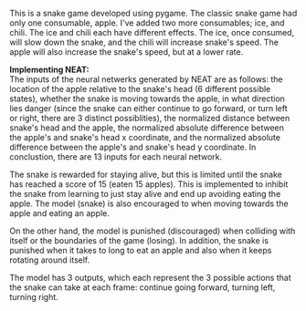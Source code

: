 This is a snake game developed using pygame. The classic snake game had only one consumable, apple. I've added two more consumables; ice, and chili.
The ice and chili each have different effects. The ice, once consumed, will slow down the snake, and the chili will increase snake's speed.
The apple will also increase the snake's speed, but at a lower rate.  

**Implementing NEAT:**  
The inputs of the neural netwerks generated by NEAT are as follows: the location of the apple relative to the snake's head (6 different possible states), whether the snake is moving towards the apple, in what direction lies danger (since the snake can either continue to go forward, or turn left or right, there are 3 distinct possiblities), the normalized distance between snake's head and the apple, the normalized absolute difference between the apple's and snake's head x coordinate, and the normalized absolute difference between the apple's and snake's head y coordinate. In conclustion, there are 13 inputs for each neural network.  

The snake is rewarded for staying alive, but this is limited until the snake has reached a score of 15 (eaten 15 apples). This is implemented to inhibit the snake from learning to just stay alive and end up avoiding eating the apple. The model (snake) is also encouraged to when moving towards the apple and eating an apple.  

On the other hand, the model is punished (discouraged) when colliding with itself or the boundaries of the game (losing). In addition, the snake is punished when it takes to long to eat an apple and also when it keeps rotating around itself.  

The model has 3 outputs, which each represent the 3 possible actions that the snake can take at each frame: continue going forward, turning left, turning right.

